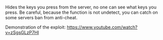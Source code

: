 Hides the keys you press from the server, no one can see what keys you press.
Be careful, because the function is not undetect, you can catch on some servers ban from anti-cheat.

Demonstration of the exploit: https://www.youtube.com/watch?v=zSgsGLzP7HI

